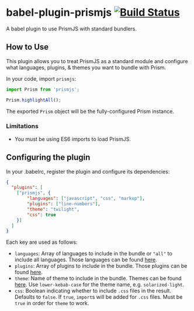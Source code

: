 # babel-plugin-prismjs [![Build Status](https://travis-ci.org/mAAdhaTTah/babel-plugin-prismjs.svg?branch=master)](https://travis-ci.org/mAAdhaTTah/babel-plugin-prismjs)

A babel plugin to use PrismJS with standard bundlers.

## How to Use
This plugin allows you to treat PrismJS as a standard module and configure what languages, plugins, & themes you want to bundle with Prism.

In your code, import `prismjs`:

```js
import Prism from 'prismjs';

Prism.highlightAll();
```

The exported `Prism` object will be the fully-configured Prism instance.

### Limitations

- You must be using ES6 imports to load PrismJS.

## Configuring the plugin

In your .babelrc, register the plugin and configure its dependencies:

```json
{
  "plugins": [
    ["prismjs", {
        "languages": ["javascript", "css", "markup"],
        "plugins": ["line-numbers"],
        "theme": "twilight",
        "css": true
    }]
  ]
}
```

Each key are used as follows:

* `languages`: Array of languages to include in the bundle or `"all"` to include all languages. Those languages can be found [here](http://prismjs.com/#languages-list).
* `plugins`: Array of plugins to include in the bundle. Those plugins can be found [here](http://prismjs.com/#plugins).
* `theme`: Name of theme to include in the bundle. Themes can be found [here](http://prismjs.com/). Use `lower-kebab-case` for the theme name, e.g. `solarized-light`.
* `css`: Boolean indicating whether to include `.css` files in the result. Defaults to `false`. If `true`, `import`s will be added for `.css` files. Must be `true` in order for `theme` to work.
